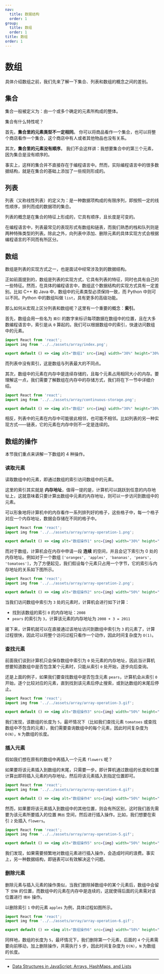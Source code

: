 ```yaml
---
nav:
  title: 数据结构
  order: 1
group:
  title: 数组
  order: 1
title: 数组
order: 1
---
```


# 数组

具体介绍数组之前，我们先来了解一下集合、列表和数组的概念之间的差别。

## 集合

集合一般被定义为：由一个或多个确定的元素所构成的整体。

集合有什么特性呢？

首先，**集合里的元素类型不一定相同**。 你可以将商品看作一个集合，也可以将整个商店看作一个集合，这个商店中有人或者其他物品也没有关系。

其次，**集合里的元素没有顺序**。 我们不会这样讲：我想要集合中的第三个元素，因为集合是没有顺序的。

事实上，这样的集合并不直接存在于编程语言中。然而，实际编程语言中的很多数据结构，就是在集合的基础上添加了一些规则形成的。

## 列表

列表（又称线性列表）的定义为：是一种数据项构成的有限序列，即按照一定的线性顺序，排列而成的数据项的集合。

列表的概念是在集合的特征上形成的，它具有顺序，且长度是可变的。

在编程语言中，列表最常见的表现形式有数组和链表，而我们熟悉的栈和队列则是两种特殊类型的列表。除此之外，向列表中添加、删除元素的具体实现方式会根据编程语言的不同而有所区分。

## 数组

数组是列表的实现方式之一，也是面试中经常涉及到的数据结构。

正如前面提到的，数组是列表的实现方式，它具有列表的特征，同时也具有自己的一些特征。然而，在具体的编程语言中，数组这个数据结构的实现方式具有一定差别。比如 C++ 和 Java 中，数组中的元素类型必须保持一致，而 Python 中则可以不同。Python 中的数组叫做 `list`，具有更多的高级功能。

那么如何从宏观上区分列表和数组呢？这里有一个重要的概念：**索引**。

首先，数组会用一些名为 `索引` 的数字来标识每项数据在数组中的位置，且在大多数编程语言中，索引是从 `0` 算起的。我们可以根据数组中的索引，快速访问数组中的元素。

```jsx | inline
import React from 'react';
import img from '../../assets/array/index.png';

export default () => <img alt="数组1" src={img} width="30%" height="30%" />;
```

而列表中没有索引，这是数组与列表最大的不同点。

其次，数组中的元素在内存中是连续存储的，且每个元素占用相同大小的内存。要理解这一点，我们需要了解数组在内存中的存储方式，我们将在下一节中详细介绍。

```jsx | inline
import React from 'react';
import img from '../../assets/array/continuous-storage.png';

export default () => <img alt="数组2" src={img} width="30%" height="30%" />;
```

相反，列表中的元素在内存中可能彼此相邻，也可能不相邻。比如列表的另一种实现方式——链表，它的元素在内存中则不一定是连续的。

## 数组的操作

本节我们重点来讲解一下数组的 4 种操作。

### 读取元素

读取数组中的元素，即通过数组的索引访问数组中的元素。

这里的索引其实就是 **内存地址**，值得一提的是，计算机可以跳跃到任意的内存地址上，这就意味着只要计算出数组中元素的内存地址，则可以一步访问到数组中的元素。

可以形象地将计算机中的内存看作一系列排列好的格子，这些格子中，每一个格子对应一个内存地址，数据会存储在不同的格子中。

```jsx | inline
import React from 'react';
import img from '../../assets/array/array-operation-1.png';

export default () => <img alt="数组操作1" src={img} width="30%" height="30%" />;
```

而对于数组，计算机会在内存中申请一段 **连续** 的空间，并且会记下索引为 0 处的内存地址。例如对于一个数组 `['oranges', 'apples', 'bananas', 'pears', 'tomatoes']`，为了方便起见，我们假设每个元素只占用一个字节，它的索引与内存地址的关系如下图所示。

```jsx | inline
import React from 'react';
import img from '../../assets/array/array-operation-2.png';

export default () => <img alt="数组操作2" src={img} width="50%" height="50%" />;
```

当我们访问数组中索引为 `3` 处的元素时，计算机会进行如下计算：

- 找到该数组的索引 `0` 的内存地址：`2008`
- `pears` 的索引为 `3`，计算该元素的内存地址为 `2008 + 3 = 2011`

接下来，计算机就可以在直接通过该地址访问到数组中索引为 `3` 的元素了，计算过程很快，因此可以将整个访问过程只看作一个动作，因此时间复杂度为 `O(1)`。

### 查找元素

前面我们谈到计算机只会保存数组中索引为 `0` 处元素的内存地址，因此当计算机想要知道数组中是否包含某个元素时，只能从索引 `0` 处开始，逐步向后查询。

还是上面的例子，如果我们要查找数组中是否包含元素 `pears`，计算机会从索引 `0` 开始，逐个比较对应的元素，直到找到该元素后停止搜索，或到达数组的末尾后停止。

```jsx | inline
import React from 'react';
import img from '../../assets/array/array-operation-3.gif';

export default () => <img alt="数组操作3" src={img} width="50%" height="50%" />;
```

我们发现，该数组的长度为 `5`，最坏情况下（比如我们查找元素 `tomatoes` 或查找数组中不包含的元素），我们需要查询数组中的每个元素，因此时间复杂度为 `O(N)`，`N` 为数组的长度。

### 插入元素

假如我们想在原有的数组中再插入一个元素 `flowers` 呢？

如果要将该元素插入到数组的末尾，只需要一步。即计算机通过数组的长度和位置计算出即将插入元素的内存地址，然后将该元素插入到指定位置即可。

```jsx | inline
import React from 'react';
import img from '../../assets/array/array-operation-4.gif';

export default () => <img alt="数组操作4" src={img} width="50%" height="50%" />;
```

然而，如果要将该元素插入到数组中的其他位置，则会有所区别，这时我们首先需要为该元素所要插入的位置 `腾出` 空间，然后进行插入操作。比如，我们想要在索引 `2` 处插入 `flowers`。

```jsx | inline
import React from 'react';
import img from '../../assets/array/array-operation-5.gif';

export default () => <img alt="数组操作5" src={img} width="50%" height="50%" />;
```

我们发现，如果需要频繁地对数组元素进行插入操作，会造成时间的浪费。事实上，另一种数据结构，即链表可以有效解决这个问题。

### 删除元素

删除元素与插入元素的操作类似，当我们删除掉数组中的某个元素后，数组中会留下 `空缺` 的位置，而数组中的元素在内存中是连续的，这就使得后面的元素需对该位置进行 `填补` 操作。

以删除索引 `1` 中的元素 `apples` 为例，具体过程如图所示。

```jsx | inline
import React from 'react';
import img from '../../assets/array/array-operation-6.gif';

export default () => <img alt="数组操作6" src={img} width="50%" height="50%" />;
```

同样地，数组的长度为 `5`，最坏情况下，我们删除第一个元素，后面的 `4` 个元素需要向前移动，加上删除操作，共需执行 `5` 步，因此时间复杂度为 `O(N)`，`N` 为数组的长度。


---

- [Data Structures in JavaScript: Arrays, HashMaps, and Lists](https://adrianmejia.com/data-structures-time-complexity-for-beginners-arrays-hashmaps-linked-lists-stacks-queues-tutorial/)